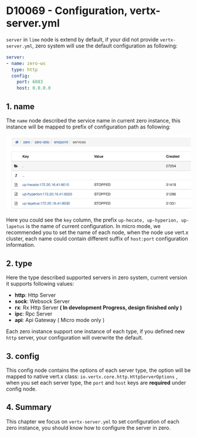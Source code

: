 # D10069 - Configuration, vertx-server.yml

`server` in `lime` node is extend by default,  if your did not provide `vertx-server.yml`, zero system will use the default configuration as following:

```yaml
server:
- name: zero-ws
  type: http
  config:
    port: 6083
    host: 0.0.0.0
```

## 1. name

The `name` node described the service name in current zero instance, this instance will be mapped to prefix of configuration path as following:

![](/doc/image/d10069-1.png)

Here you could see the `key` column, the prefix `up-hecate, up-hyperion, up-lapetus` is the name of current configuration. In micro mode, we recommended you to set the name of each node, when the node use vert.x cluster, each name could contain different suffix of `host:port` configuration information.

## 2. type

Here the type described supported servers in zero system, current version it supports following values:

* **http**: Http Server
* **sock**: Websock Server
* **rx**: Rx Http Server **\( In development Progress, design finished only \)**
* **ipc**: Rpc Server
* **api**: Api Gateway \( Micro mode only \)

Each zero instance support one instance of each type, if you defined new `http` server, your configuration will overwrite the default.

## 3. config

This config node contains the options of each server type, the option will be mapped to native vert.x class: `io.vertx.core.http.HttpServerOptions` , when you set each server type, the `port` and `host` keys are **required** under config node.

## 4. Summary

This chapter we focus on `vertx-server.yml` to set configuration of each zero instance, you should know how to configure the server in zero.

